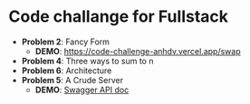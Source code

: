 # Code challange for Fullstack #
- **Problem 2**: Fancy Form
  - **DEMO**: https://code-challenge-anhdv.vercel.app/swap
- **Problem 4**: Three ways to sum to n
- **Problem 6**: Architecture
- **Problem 5**: A Crude Server
  - **DEMO**: [Swagger API doc](http://45.77.243.25/api/)

